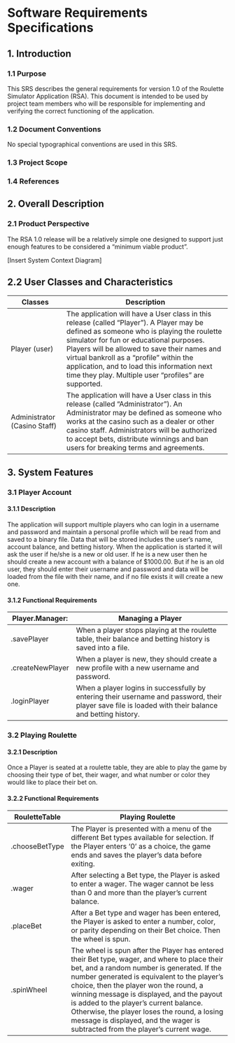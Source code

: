 # Software Requirements Specifications
## 1. Introduction
### 1.1 Purpose
This SRS describes the general requirements for version 1.0 of the Roulette Simulator Application (RSA). This document is intended to be used by project team members who will be responsible for implementing and verifying the correct functioning of the application.  

### 1.2 Document Conventions
No special typographical conventions are used in this SRS.
### 1.3 Project Scope
### 1.4 References

## 2. Overall Description
### 2.1 Product Perspective
The RSA 1.0 release will be a relatively simple one designed to support just enough features to be considered a “minimum viable product”.  

[Insert System Context Diagram]  

## 2.2 User Classes and Characteristics
| Classes | Description |
| ------- | ----------- |
| Player (user) | The application will have a User class in this release (called “Player”). A Player may be defined as someone who is playing the roulette simulator for fun or educational purposes. Players will be allowed to save their names and virtual bankroll as a “profile” within the application, and to load this information next time they play. Multiple user “profiles” are supported.|
| Administrator (Casino Staff) | The application will have a User class in this release (called “Administrator”). An Administrator may be defined as someone who works at the casino such as a dealer or other casino staff. Administrators will be authorized to accept bets, distribute winnings and ban users for breaking terms and agreements.  |

## 3. System Features
### 3.1 Player Account
#### 3.1.1 Description
The application will support multiple players who can login in a username and password and maintain a personal profile which will be read from and saved to a binary file. Data that will be stored includes the user’s name, account balance, and betting history. When the application is started it will ask the user if he/she is a new or old user. If he is a new user then he should create a new account with a balance of $1000.00. But if he is an old user, they should enter their username and password and data will be loaded from the file with their name, and if no file exists it will create a new one.
#### 3.1.2 Functional Requirements
| Player.Manager: | Managing a Player |
| --------------- | ----------------- |
| .savePlayer | When a player stops playing at the roulette table, their balance and betting history is saved into a file. |
| .createNewPlayer | When a player is new, they should create a new profile with a new username and password. |
| .loginPlayer | When a player logins in successfully by entering their username and password, their player save file is loaded with their balance and betting history. |

### 3.2 Playing Roulette
#### 3.2.1 Description
Once a Player is seated at a roulette table, they are able to play the game by choosing their type of bet, their wager, and what number or color they would like to place their bet on.
#### 3.2.2 Functional Requirements
| RouletteTable | Playing Roulette |
| ------------- | ---------------- |
| .chooseBetType | The Player is presented with a menu of the different Bet types available for selection. If the Player enters ‘0’ as a choice, the game ends and saves the player’s data before exiting. |
| .wager | After selecting a Bet type, the Player is asked to enter a wager. The wager cannot be less than 0 and more than the player’s current balance. |
| .placeBet | After a Bet type and wager has been entered, the Player is asked to enter a number, color, or parity depending on their Bet choice. Then the wheel is spun. |
| .spinWheel | The wheel is spun after the Player has entered their Bet type, wager, and where to place their bet, and a random number is generated. If the number generated is equivalent to the player’s choice, then the player won the round, a winning message is displayed, and the payout is added to the player’s current balance. Otherwise, the player loses the round, a losing message is displayed, and the wager is subtracted from the player’s current wage. |